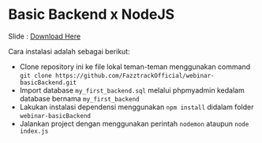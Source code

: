 # Basic Backend x NodeJS

Slide : [Download Here](https://github.com/FazztrackOfficial/webinar-basicBackend/blob/main/Basic%20-%20Backend%20x%20NodeJS%20-%20Fahrul%20Septiana.pptx?raw=true)

Cara instalasi adalah sebagai berikut:

- Clone repository ini ke file lokal teman-teman menggunakan command `git clone https://github.com/FazztrackOfficial/webinar-basicBackend.git`
- Import database `my_first_backend.sql` melalui phpmyadmin kedalam database bernama `my_first_backend`
- Lakukan instalasi dependensi menggunakan `npm install` didalam folder `webinar-basicBackend`
- Jalankan project dengan menggunakan perintah `nodemon` ataupun `node index.js`
